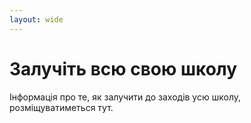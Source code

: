 ```yaml
---
layout: wide
---
```


# Залучіть всю свою школу

Інформація про те, як залучити до заходів усю школу, розміщуватиметься тут.